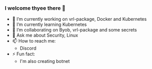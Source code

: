 ### I welcome thyee there 👋

<!--
**vrlnx/vrlnx** is a ✨ _special_ ✨ repository because its `README.md` (this file) appears on your GitHub profile.

Here are some ideas to get you started:
-->
- 🔭 I’m currently working on vrl-package, Docker and Kubernetes
- 🌱 I’m currently learning Kubernetes
- 👯 I’m collaborating on Byob, vrl-package and some secrets
- 💬 Ask me about Security, Linux
- 📫 How to reach me:
  - Discord
- ⚡ Fun fact:
  - I'm also creating botnet
<!--
- 🤔 I’m looking for help with ...
-->
